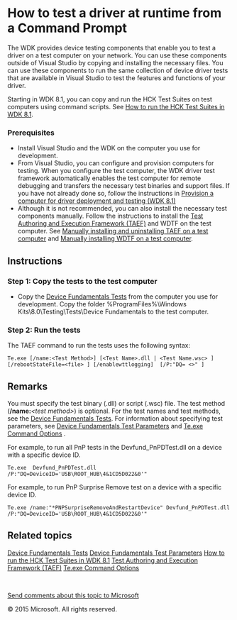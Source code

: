<span id="vsdriver.how_to_test_a_driver_at_runtime_from_a_command_prompt"></span>How to test a driver at runtime from a Command Prompt
======================================================================================================================================

The WDK provides device testing components that enable you to test a driver on a test computer on your network. You can use these components outside of Visual Studio by copying and installing the necessary files. You can use these components to run the same collection of device driver tests that are available in Visual Studio to test the features and functions of your driver.

Starting in WDK 8.1, you can copy and run the HCK Test Suites on test computers using command scripts. See [How to run the HCK Test Suites in WDK 8.1](run_the_hck_test_suites_in_the_wdk.md).

### <span id="Prerequisites"></span><span id="prerequisites"></span><span id="PREREQUISITES"></span>Prerequisites

-   Install Visual Studio and the WDK on the computer you use for development.
-   From Visual Studio, you can configure and provision computers for testing. When you configure the test computer, the WDK driver test framework automatically enables the test computer for remote debugging and transfers the necessary test binaries and support files. If you have not already done so, follow the instructions in [Provision a computer for driver deployment and testing (WDK 8.1)](https://msdn.microsoft.com/en-us/Library/Windows/Hardware/Dn745909(v=vs.85).aspx)
-   Although it is not recommended, you can also install the necessary test components manually. Follow the instructions to install the [Test Authoring and Execution Framework (TAEF)](https://msdn.microsoft.com/en-us/Library/Windows/Hardware/Hh439725(v=vs.85).aspx) and WDTF on the test computer. See [Manually installing and uninstalling TAEF on a test computer](taef.getting_started#manual_install_taef#manual_install_taef) and [Manually installing WDTF on a test computer](dtf.runtime_library#manual_install_wdtf#manual_install_wdtf).

Instructions
------------

### <span id="Copy_the_tests_to_the_test_computer"></span><span id="copy_the_tests_to_the_test_computer"></span><span id="COPY_THE_TESTS_TO_THE_TEST_COMPUTER"></span>Step 1: Copy the tests to the test computer

-   Copy the [Device Fundamentals Tests](https://msdn.microsoft.com/en-us/Library/Windows/Hardware/JJ673011(v=vs.85).aspx) from the computer you use for development. Copy the folder %ProgramFiles%\\Windows Kits\\8.0\\Testing\\Tests\\Device Fundamentals to the test computer.

### <span id="Run_the_tests"></span><span id="run_the_tests"></span><span id="RUN_THE_TESTS"></span>Step 2: Run the tests

The TAEF command to run the tests uses the following syntax:

``` syntax
Te.exe [/name:<Test Method>] [<Test Name>.dll | <Test Name.wsc> ]  [/rebootStateFile=<file> ] [/enablewttlogging]  [/P:"DQ= <>" ]  
```

Remarks
-------

You must specify the test binary (.dll) or script (.wsc) file. The test method (**/name:***&lt;test method&gt;*) is optional. For the test names and test methods, see the [Device Fundamentals Tests](https://msdn.microsoft.com/en-us/Library/Windows/Hardware/JJ673011(v=vs.85).aspx). For information about specifying test parameters, see [Device Fundamentals Test Parameters](how_to_select_and_configure_the_device_fundamental_tests.md) and [Te.exe Command Options](https://msdn.microsoft.com/en-us/Library/Windows/Hardware/Hh439743(v=vs.85).aspx) .

For example, to run all PnP tests in the Devfund\_PnPDTest.dll on a device with a specific device ID.

``` syntax
Te.exe  Devfund_PnPDTest.dll /P:"DQ=DeviceID='USB\ROOT_HUB\4&1CD5D022&0'"
```

For example, to run PnP Surprise Remove test on a device with a specific device ID.

``` syntax
Te.exe /name:"*PNPSurpriseRemoveAndRestartDevice" Devfund_PnPDTest.dll /P:"DQ=DeviceID='USB\ROOT_HUB\4&1CD5D022&0'"
```

<span id="related_topics"></span>Related topics
-----------------------------------------------

[Device Fundamentals Tests](https://msdn.microsoft.com/en-us/Library/Windows/Hardware/JJ673011(v=vs.85).aspx)
[Device Fundamentals Test Parameters](how_to_select_and_configure_the_device_fundamental_tests.md)
[How to run the HCK Test Suites in WDK 8.1](run_the_hck_test_suites_in_the_wdk.md)
[Test Authoring and Execution Framework (TAEF)](https://msdn.microsoft.com/en-us/Library/Windows/Hardware/Hh439725(v=vs.85).aspx)
[Te.exe Command Options](https://msdn.microsoft.com/en-us/Library/Windows/Hardware/Hh439743(v=vs.85).aspx)
 

 

[Send comments about this topic to Microsoft](mailto:wsddocfb@microsoft.com?subject=Documentation%20feedback%20[VsDriver\vsdriver]:%20How%20to%20test%20a%20driver%20at%20runtime%20from%20a%20Command%20Prompt%20%20RELEASE:%20(9/30/2015)&body=%0A%0APRIVACY%20STATEMENT%0A%0AWe%20use%20your%20feedback%20to%20improve%20the%20documentation.%20We%20don't%20use%20your%20email%20address%20for%20any%20other%20purpose,%20and%20we'll%20remove%20your%20email%20address%20from%20our%20system%20after%20the%20issue%20that%20you're%20reporting%20is%20fixed.%20While%20we're%20working%20to%20fix%20this%20issue,%20we%20might%20send%20you%20an%20email%20message%20to%20ask%20for%20more%20info.%20Later,%20we%20might%20also%20send%20you%20an%20email%20message%20to%20let%20you%20know%20that%20we've%20addressed%20your%20feedback.%0A%0AFor%20more%20info%20about%20Microsoft's%20privacy%20policy,%20see%20http://privacy.microsoft.com/en-us/default.aspx. "Send comments about this topic to Microsoft")

© 2015 Microsoft. All rights reserved.

